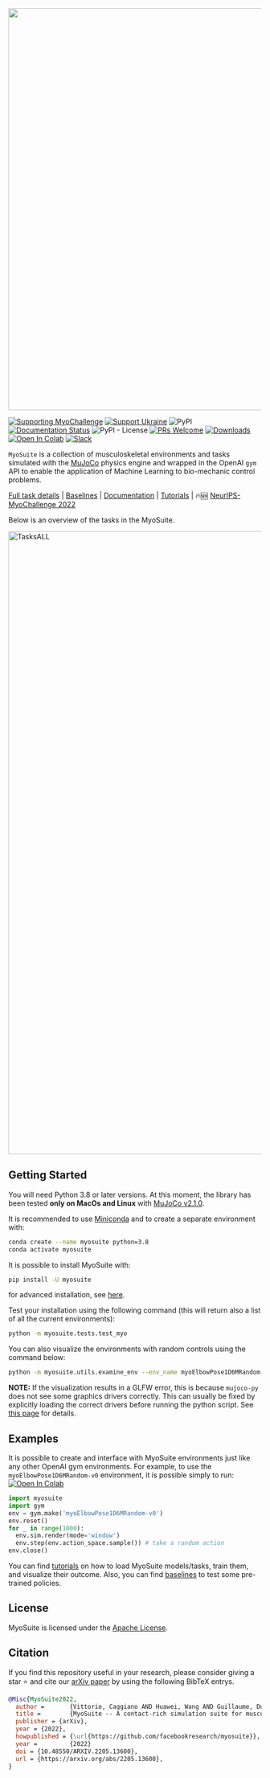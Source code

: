 <!-- =================================================
# Copyright (c) Facebook, Inc. and its affiliates
Authors  :: Vikash Kumar (vikashplus@gmail.com), Vittorio Caggiano (caggiano@gmail.com)
================================================= -->
<img src="https://github.com/facebookresearch/myosuite/blob/main/docs/source/images/Full%20Color%20Horizontal%20wider.png?raw=true" width=800>

[![Supporting MyoChallenge](https://img.shields.io/static/v1?label=Supporting&message=NeurIPS-MyoChallenge2022&color=informational&link=https://github.com/ET-BE/myoChallengeEval)](https://github.com/ET-BE/myoChallengeEval) [![Support Ukraine](https://img.shields.io/badge/Support-Ukraine-FFD500?style=flat&labelColor=005BBB)](https://opensource.facebook.com/support-ukraine)
![PyPI](https://img.shields.io/pypi/v/myosuite)
[![Documentation Status](https://readthedocs.org/projects/myosuite/badge/?version=latest)](https://myosuite.readthedocs.io/en/latest/)
![PyPI - License](https://img.shields.io/pypi/l/myosuite)
[![PRs Welcome](https://img.shields.io/badge/PRs-welcome-brightgreen.svg)](https://github.com/facebookresearch/myosuite/blob/main/docs/CONTRIBUTING.md)
[![Downloads](https://pepy.tech/badge/myosuite)](https://pepy.tech/project/myosuite)
[![Open In Colab](https://colab.research.google.com/assets/colab-badge.svg)](https://colab.research.google.com/drive/1U6vo6Q_rPhDaq6oUMV7EAZRm6s0fD1wn?usp=sharing)
[![Slack](https://img.shields.io/badge/Slack-4A154B?style=for-the-badge&logo=slack&logoColor=white)](https://myosuite.slack.com)

`MyoSuite` is a collection of musculoskeletal environments and tasks simulated with the [MuJoCo](http://www.mujoco.org/) physics engine and wrapped in the OpenAI ``gym`` API to enable the application of Machine Learning to bio-mechanic control problems.

 [Full task details](https://github.com/facebookresearch/myosuite/blob/main/docs/source/suite.rst#tasks) | [Baselines](https://github.com/facebookresearch/myosuite/tree/main/myosuite/agents/baslines_NPG) | [Documentation](https://myosuite.readthedocs.io/en/latest/)
| [Tutorials](https://github.com/facebookresearch/myosuite/tree/main/docs/source/tutorials)
| 🔥🆕 [NeurIPS-MyoChallenge 2022](https://sites.google.com/view/myochallenge)

Below is an overview of the tasks in the MyoSuite.

<img width="1240" alt="TasksALL" src="https://github.com/facebookresearch/myosuite/blob/main/docs/source/images/myoSuite_All.png?raw=true">


## Getting Started
You will need Python 3.8 or later versions. At this moment, the library has been tested **only on MacOs and Linux** with [MuJoCo v2.1.0](https://github.com/deepmind/mujoco/releases/tag/2.1.0).

It is recommended to use [Miniconda](https://docs.conda.io/en/latest/miniconda.html#latest-miniconda-installer-links) and to create a separate environment with:
``` bash
conda create --name myosuite python=3.8
conda activate myosuite
```

It is possible to install MyoSuite with:
``` bash
pip install -U myosuite
```
for advanced installation, see [here](setup/README.md).

Test your installation using the following command (this will return also a list of all the current environments):
``` bash
python -m myosuite.tests.test_myo
```

You can also visualize the environments with random controls using the command below:
``` bash
python -m myosuite.utils.examine_env --env_name myoElbowPose1D6MRandom-v0
```
**NOTE:** If the visualization results in a GLFW error, this is because `mujoco-py` does not see some graphics drivers correctly. This can usually be fixed by explicitly loading the correct drivers before running the python script. See [this page](setup/README.md#known-issues) for details.

## Examples
It is possible to create and interface with MyoSuite environments just like any other OpenAI gym environments. For example, to use the `myoElbowPose1D6MRandom-v0` environment, it is possible simply to run: [![Open In Colab](https://colab.research.google.com/assets/colab-badge.svg)](https://colab.research.google.com/drive/1U6vo6Q_rPhDaq6oUMV7EAZRm6s0fD1wn?usp=sharing)


```python
import myosuite
import gym
env = gym.make('myoElbowPose1D6MRandom-v0')
env.reset()
for _ in range(1000):
  env.sim.render(mode='window')
  env.step(env.action_space.sample()) # take a random action
env.close()
```

You can find [tutorials](https://github.com/facebookresearch/myosuite/tree/main/docs/source/tutorials#tutorials) on how to load MyoSuite models/tasks, train them, and visualize their outcome. Also, you can find [baselines](https://github.com/facebookresearch/myosuite/tree/main/myosuite/agents) to test some pre-trained policies.


## License

MyoSuite is licensed under the [Apache License](LICENSE).

## Citation

If you find this repository useful in your research, please consider giving a star ⭐ and cite our [arXiv paper](https://arxiv.org/abs/2205.13600)  by using the following BibTeX entrys.

```BibTeX
@Misc{MyoSuite2022,
  author =       {Vittorio, Caggiano AND Huawei, Wang AND Guillaume, Durandau AND Massimo, Sartori AND Vikash, Kumar},
  title =        {MyoSuite -- A contact-rich simulation suite for musculoskeletal motor control},
  publisher = {arXiv},
  year = {2022},
  howpublished = {\url{https://github.com/facebookresearch/myosuite}},
  year =         {2022}
  doi = {10.48550/ARXIV.2205.13600},
  url = {https://arxiv.org/abs/2205.13600},
}
```
